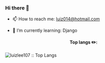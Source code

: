 ### Hi there 👋


- 📫 How to reach me: luiz014@hotmail.com

- 🌱 I’m currently learning: Django

<!-- <img src="https://cdn.jsdelivr.net/gh/devicons/devicon/icons/linux/linux-original.svg" width="40" height="40"/> -->



<h4 align="center">Top langs ✏️:</h4>

<p align="left"><img src="https://github-readme-stats.vercel.app/api/top-langs/?username=luizlee107&langs_count=10&theme=tokyonight&layout=compact" alt="luizlee107 :: Top Langs" /></p>
